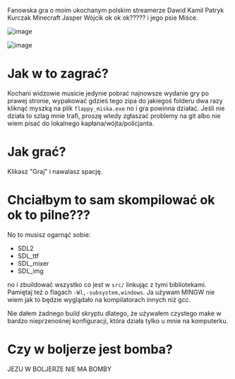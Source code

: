 Fanowska gra o moim ukochanym polskim streamerze Dawid Kamil Patryk Kurczak Minecraft Jasper Wójcik ok ok ok????? i jego psie Miśce.

![image](https://github.com/JakubCygaro/flappy_miska/assets/57292664/aa2834f6-3cce-4754-a326-cdc11d10957f)

![image](https://github.com/JakubCygaro/flappy_miska/assets/57292664/dad5c320-c2ff-4dd9-b770-b0bce7cb88e5)

# Jak w to zagrać?

Kochani widzowie musicie jedynie pobrać najnowsze wydanie gry po prawej stronie, wypakować gdzieś tego zipa do jakiegoś folderu dwa razy kliknąć myszką na plik `flappy_miska.exe` no i gra powinna działać. Jeśli nie działa to szlag mnie trafi, proszę wtedy zgłaszać problemy na git albo nie wiem pisać do lokalnego kapłana/wójta/policjanta.

# Jak grać?

Klikasz "Graj" i nawalasz spację.

# Chciałbym to sam skompilować ok ok to pilne???

No to musisz ogarnąć sobie:
- SDL2
- SDL_ttf
- SDL_mixer
- SDL_img

no i zbuildować wszystko co jest w `src/` linkując z tymi bibliotekami. Pamiętaj też o flagach `-Wl,-subsystem,windows`. Ja używam MINGW nie wiem jak to będzie wyglądało na kompilatorach innych niż gcc.

Nie dałem żadnego build skryptu dlatego, że używałem czystego make w bardzo nieprzenośnej konfiguracji, która działa tylko u mnie na komputerku.

# Czy w boljerze jest bomba?

JEZU W BOLJERZE NIE MA BOMBY
